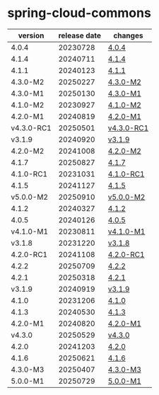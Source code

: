 # spring-cloud-commons	


|version|release date|changes|
|---|---|---|
|4.0.4|20230728|[4.0.4](./4.0.4-20230728.md)|
|4.1.4|20240711|[4.1.4](./4.1.4-20240711.md)|
|4.1.1|20240123|[4.1.1](./4.1.1-20240123.md)|
|4.3.0-M2|20250227|[4.3.0-M2](./4.3.0-M2-20250227.md)|
|4.3.0-M1|20250130|[4.3.0-M1](./4.3.0-M1-20250130.md)|
|4.1.0-M2|20230927|[4.1.0-M2](./4.1.0-M2-20230927.md)|
|4.2.0-M1|20240819|[4.2.0-M1](./4.2.0-M1-20240819.md)|
|v4.3.0-RC1|20250501|[v4.3.0-RC1](./v4.3.0-RC1-20250501.md)|
|v3.1.9|20240920|[v3.1.9](./v3.1.9-20240920.md)|
|4.2.0-M2|20241008|[4.2.0-M2](./4.2.0-M2-20241008.md)|
|4.1.7|20250827|[4.1.7](./4.1.7-20250827.md)|
|4.1.0-RC1|20231031|[4.1.0-RC1](./4.1.0-RC1-20231031.md)|
|4.1.5|20241127|[4.1.5](./4.1.5-20241127.md)|
|v5.0.0-M2|20250910|[v5.0.0-M2](./v5.0.0-M2-20250910.md)|
|4.1.2|20240327|[4.1.2](./4.1.2-20240327.md)|
|4.0.5|20240126|[4.0.5](./4.0.5-20240126.md)|
|v4.1.0-M1|20230811|[v4.1.0-M1](./v4.1.0-M1-20230811.md)|
|v3.1.8|20231220|[v3.1.8](./v3.1.8-20231220.md)|
|4.2.0-RC1|20241108|[4.2.0-RC1](./4.2.0-RC1-20241108.md)|
|4.2.2|20250709|[4.2.2](./4.2.2-20250709.md)|
|4.2.1|20250318|[4.2.1](./4.2.1-20250318.md)|
|v3.1.9|20240919|[v3.1.9](./v3.1.9-20240919.md)|
|4.1.0|20231206|[4.1.0](./4.1.0-20231206.md)|
|4.1.3|20240530|[4.1.3](./4.1.3-20240530.md)|
|4.2.0-M1|20240820|[4.2.0-M1](./4.2.0-M1-20240820.md)|
|v4.3.0|20250529|[v4.3.0](./v4.3.0-20250529.md)|
|4.2.0|20241203|[4.2.0](./4.2.0-20241203.md)|
|4.1.6|20250621|[4.1.6](./4.1.6-20250621.md)|
|4.3.0-M3|20250407|[4.3.0-M3](./4.3.0-M3-20250407.md)|
|5.0.0-M1|20250729|[5.0.0-M1](./5.0.0-M1-20250729.md)|
